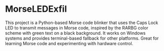 # MorseLEDExfil
This project is a Python-based Morse code blinker that uses the Caps Lock LED to transmit messages in Morse code, inspired by the RARBG color scheme with green text on a black background. It works on Windows systems and provides terminal-based fallback for other platforms. Great for learning Morse code and experimenting with hardware control.

